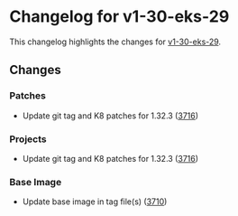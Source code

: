 # Changelog for v1-30-eks-29

This changelog highlights the changes for [v1-30-eks-29](https://github.com/aws/eks-distro/tree/v1-30-eks-29).

## Changes

### Patches
* Update git tag and K8 patches for 1.32.3 ([3716](https://github.com/aws/eks-distro/pull/3716))

### Projects
* Update git tag and K8 patches for 1.32.3 ([3716](https://github.com/aws/eks-distro/pull/3716))

### Base Image
* Update base image in tag file(s) ([3710](https://github.com/aws/eks-distro/pull/3710))

